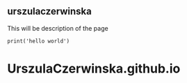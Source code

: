 ## urszulaczerwinska

This will be description of the page

`print('hello world')`

# UrszulaCzerwinska.github.io
